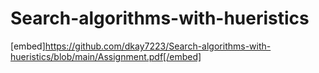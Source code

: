 # Search-algorithms-with-hueristics

[embed]https://github.com/dkay7223/Search-algorithms-with-hueristics/blob/main/Assignment.pdf[/embed]
